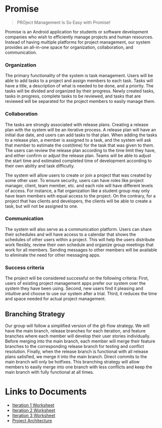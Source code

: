 # Promise
> PROject Management Is So Easy with Promise!

Promise is an Android application for students or software development companies who wish to efficiently manage projects and human resources. Instead of having multiple platforms for project management, our system provides an all-in-one space for organization, collaboration, and communication.

### Organization
The primary functionality of the system is task management. Users will be able to add tasks to a project and assign members to each task. Tasks will have a title, a description of what is needed to be done, and a priority. The tasks will be divided and organized by their progress. Newly created tasks, tasks in progress, complete tasks to be reviewed, and tasks that are reviewed will be separated for the project members to easily manage them.

### Collaboration
The tasks are strongly associated with release plans. Creating a release plan with the system will be an iterative process. A release plan will have an initial due date, and users can add tasks to that plan. When adding the tasks to a release plan, a member is assigned to a task, and the system will ask that member to estimate the cost(time) for the task that was given to them. The users can review the release plan according to the time limit they have, and either confirm or adjust the release plan. Teams will be able to adjust the start time and estimated completed time of development according to their own ability and task difficulty.

The system will allow users to create or join a project that was created by some other user. To ensure security, users can have roles like project manager, client, team member, etc. and each role will have different levels of access. For instance, a flat organization like a student group may only have team members with equal access to the project. On the contrary, for a project that has clients and developers, the clients will be able to create a task, but will not be assigned to one.

### Communication
The system will also serve as a communication platform. Users can share their schedules and will have access to a calendar that shows the schedules of other users within a project. This will help the users distribute work flexibly, review their own schedule and organize group meetings that work for all members. Sending messages to other members will be available to eliminate the need for other messaging apps.


### Success criteria
The project will be considered successful on the following criteria: First, users of existing project management apps prefer our system over the system they have been using. Second, new users find it pleasing and intuitive and choose to use our system after a trial. Third, it reduces the time and space needed for actual project management.

## Branching Strategy
Our group will follow a simplified version of the git-flow strategy. We will have the main branch, release branches for each iteration, and feature branches where each member will develop their user stories individually. Before merging into the main branch, each member will merge their feature branches to the corresponding release branch for testing and conflict resolution. Finally, when the release branch is functional with all release plans satisfied, we merge it into the main branch. Direct commits to the main branch will only be hotfixes. This branching strategy will allow members to easily merge into one branch with less conflicts and keep the main branch with fully functional at all times.

# Links to Documents
* [Iteration 1 Worksheet](./docs/i1_worksheet.md)
* [Iteration 2 Worksheet](./docs/i2_worksheet.md)
* [Iteration 3 Worksheet](./docs/i3_worksheet.md)
* [Project Architecture](./docs/ARCHITECTURE.md)
